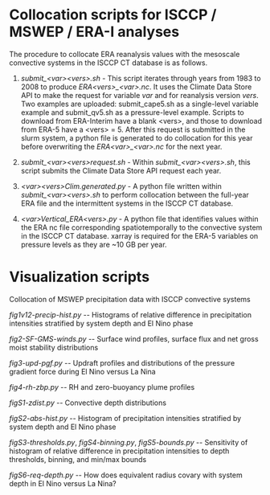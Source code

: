 # Collocation scripts for ISCCP / MSWEP / ERA-I analyses

The procedure to collocate ERA reanalysis values with the mesoscale convective systems in the ISCCP CT database is as follows.

1. *submit_\<var\>\<vers\>.sh* - This script iterates through years from 1983 to 2008 to produce *ERA\<vers\>_\<var\>.nc*. It uses the Climate Data Store API to make the request for variable *var* and for reanalysis version *vers*. Two examples are uploaded: submit_cape5.sh as a single-level variable example and submit_qv5.sh as a pressure-level example. Scripts to download from ERA-Interim have a blank \<vers\>, and those to download from ERA-5 have a \<vers\> = 5. After this request is submitted in the slurm system, a python file is generated to do collocation for this year before overwriting the *ERA\<var\>_\<var\>.nc* for the next year.

2. *submit_\<var\>\<vers\>request.sh* - Within *submit_\<var\>\<vers\>.sh*, this script submits the Climate Data Store API request each year. 
  
3. *\<var\>\<vers\>Clim.generated.py* - A python file written within *submit_\<var\>\<vers\>.sh* to perform collocation between the full-year ERA file and the intermittent systems in the ISCCP CT database.
  
4. *\<var\>Vertical_ERA\<vers\>.py* - A python file that identifies values within the ERA nc file corresponding spatiotemporally to the convective system in the ISCCP CT database. xarray is required for the ERA-5 variables on pressure levels as they are ~10 GB per year.

# Visualization scripts 

Collocation of MSWEP precipitation data with ISCCP convective systems

*fig1v12-precip-hist.py* -- Histograms of relative difference in precipitation intensities stratified by system depth and El Nino phase

*fig2-SF-GMS-winds.py* -- Surface wind profiles, surface flux and net gross moist stability distributions

*fig3-upd-pgf.py* -- Updraft profiles and distributions of the pressure gradient force during El Nino versus La Nina

*fig4-rh-zbp.py* -- RH and zero-buoyancy plume profiles

*figS1-zdist.py* -- Convective depth distributions 

*figS2-abs-hist.py* -- Histogram of precipitation intensities stratified by system depth and El Nino phase

*figS3-thresholds.py*, *figS4-binning.py*, *figS5-bounds.py* -- Sensitivity of histogram of relative difference in precipitation intensities to depth thresholds, binning, and min/max bounds

*figS6-req-depth.py* -- How does equivalent radius covary with system depth in El Nino versus La Nina?
